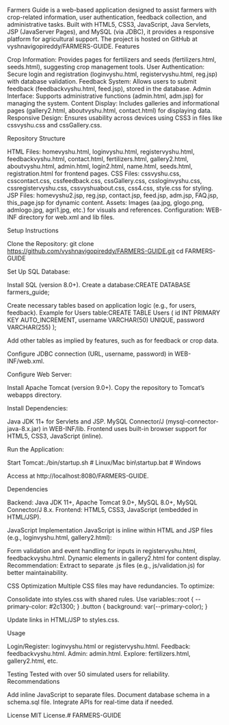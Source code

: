Farmers Guide is a web-based application designed to assist farmers with crop-related information, user authentication, feedback collection, and administrative tasks. Built with HTML5, CSS3, JavaScript, Java Servlets, JSP (JavaServer Pages), and MySQL (via JDBC), it provides a responsive platform for agricultural support. The project is hosted on GitHub at vyshnavigopireddy/FARMERS-GUIDE.
Features

Crop Information: Provides pages for fertilizers and seeds (fertilizers.html, seeds.html), suggesting crop management tools.
User Authentication: Secure login and registration (loginvyshu.html, registervyshu.html, reg.jsp) with database validation.
Feedback System: Allows users to submit feedback (feedbackvyshu.html, feed.jsp), stored in the database.
Admin Interface: Supports administrative functions (admin.html, adm.jsp) for managing the system.
Content Display: Includes galleries and informational pages (gallery2.html, aboutvyshu.html, contact.html) for displaying data.
Responsive Design: Ensures usability across devices using CSS3 in files like cssvyshu.css and cssGallery.css.

Repository Structure

HTML Files: homevyshu.html, loginvyshu.html, registervyshu.html, feedbackvyshu.html, contact.html, fertilizers.html, gallery2.html, aboutvyshu.html, admin.html, login2.html, name.html, seeds.html, registration.html for frontend pages.
CSS Files: cssvyshu.css, csscontact.css, cssfeedback.css, cssGallery.css, cssloginvyshu.css, cssregistervyshu.css, cssvyshuabout.css, css4.css, style.css for styling.
JSP Files: homevyshu2.jsp, reg.jsp, contact.jsp, feed.jsp, adm.jsp, FAQ.jsp, this_page.jsp for dynamic content.
Assets: Images (aa.jpg, glogo.png, admlogo.jpg, agri1.jpg, etc.)  for visuals and references.
Configuration: WEB-INF directory for web.xml and lib files.

Setup Instructions

Clone the Repository:
git clone https://github.com/vyshnavigopireddy/FARMERS-GUIDE.git
cd FARMERS-GUIDE


Set Up SQL Database:

Install SQL (version 8.0+).
Create a database:CREATE DATABASE farmers_guide;


Create necessary tables based on application logic (e.g., for users, feedback). Example for Users table:CREATE TABLE Users (
    id INT PRIMARY KEY AUTO_INCREMENT,
    username VARCHAR(50) UNIQUE,
    password VARCHAR(255)
);


Add other tables as implied by features, such as for feedback or crop data.


Configure JDBC connection (URL, username, password) in WEB-INF/web.xml.


Configure Web Server:

Install Apache Tomcat (version 9.0+).
Copy the repository to Tomcat’s webapps directory.


Install Dependencies:

Java JDK 11+ for Servlets and JSP.
MySQL Connector/J (mysql-connector-java-8.x.jar) in WEB-INF/lib.
Frontend uses built-in browser support for HTML5, CSS3, JavaScript (inline).


Run the Application:

Start Tomcat:./bin/startup.sh  # Linux/Mac
bin\startup.bat   # Windows


Access at http://localhost:8080/FARMERS-GUIDE.



Dependencies

Backend: Java JDK 11+, Apache Tomcat 9.0+, MySQL 8.0+, MySQL Connector/J 8.x.
Frontend: HTML5, CSS3, JavaScript (embedded in HTML/JSP).

JavaScript Implementation
JavaScript is inline within HTML and JSP files (e.g., loginvyshu.html, gallery2.html):

Form validation and event handling for inputs in registervyshu.html, feedbackvyshu.html.
Dynamic elements in gallery2.html for content display.
Recommendation: Extract to separate .js files (e.g., js/validation.js) for better maintainability.

CSS Optimization
Multiple CSS files may have redundancies. To optimize:

Consolidate into styles.css with shared rules.
Use variables::root { --primary-color: #2c1300; }
.button { background: var(--primary-color); }


Update links in HTML/JSP to styles.css.

Usage

Login/Register: loginvyshu.html or registervyshu.html.
Feedback: feedbackvyshu.html.
Admin: admin.html.
Explore: fertilizers.html, gallery2.html, etc.

Testing
Tested with over 50 simulated users for reliability.
Recommendations

Add inline JavaScript to separate files.
Document database schema in a schema.sql file.
Integrate APIs for real-time data if needed.

License
MIT License.﻿# FARMERS-GUIDE



